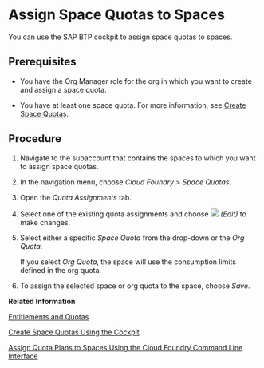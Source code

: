 <!-- loio13028c44698e4a1a919fd5f96e9c28a5 -->

# Assign Space Quotas to Spaces

You can use the SAP BTP cockpit to assign space quotas to spaces.



<a name="loio13028c44698e4a1a919fd5f96e9c28a5__prereq_jjr_15b_dcb"/>

## Prerequisites

-   You have the Org Manager role for the org in which you want to create and assign a space quota.

-   You have at least one space quota. For more information, see [Create Space Quotas](create-space-quotas-b13c4a2.md).




<a name="loio13028c44698e4a1a919fd5f96e9c28a5__steps_zrm_2mw_dzb"/>

## Procedure

1.  Navigate to the subaccount that contains the spaces to which you want to assign space quotas.

2.  In the navigation menu, choose *Cloud Foundry* \> *Space Quotas*.

3.  Open the *Quota Assignments* tab.

4.  Select one of the existing quota assignments and choose *![](images/Edit_Icon_abfe424.png) \(Edit\)* to make changes.

5.  Select either a specific *Space Quota* from the drop-down or the *Org Quota*.

    If you select *Org Quota*, the space will use the consumption limits defined in the org quota.

6.  To assign the selected space or org quota to the space, choose *Save*.


**Related Information**  


[Entitlements and Quotas](../10-concepts/entitlements-and-quotas-00aa2c2.md "When you purchase an enterprise account, you’re entitled to use a specific set of resources, such as the amount of memory that can be allocated to your applications.")

[Create Space Quotas Using the Cockpit](create-space-quotas-b13c4a2.md "You can use the SAP BTP cockpit to create space quotas.")

[Assign Quota Plans to Spaces Using the Cloud Foundry Command Line Interface](assign-quota-plans-to-spaces-using-the-cloud-foundry-command-line-interface-d1e4203.md "You use the Cloud Foundry Command Line Interface to assign the quotas available in your global account to your subaccounts.")

